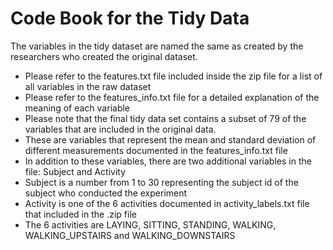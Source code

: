 # Code Book for the Tidy Data

The variables in the tidy dataset are named the same as created by the researchers who created the original dataset.

* Please refer to the features.txt file included inside the zip file for a list of all variables in the raw dataset
* Please refer to the features_info.txt file for a detailed explanation of the meaning of each variable
* Please note that the final tidy data set contains a subset of 79 of the variables that are included in the original data.
* These are variables that represent the mean and standard deviation of different measurements documented in the features_info.txt file
* In addition to these variables, there are two additional variables in the file:  Subject and Activity
* Subject is a number from 1 to 30 representing the subject id of the subject who conducted the experiment
* Activity is one of the 6 activities documented in activity_labels.txt file that included in the .zip file
* The 6 activities are LAYING, SITTING, STANDING, WALKING, WALKING_UPSTAIRS and WALKING_DOWNSTAIRS
